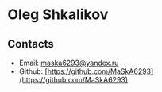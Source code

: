 # Oleg Shkalikov

## Contacts

- Email: maska6293@yandex.ru
- Github: [https://github.com/MaSkA6293](https://github.com/MaSkA6293)
